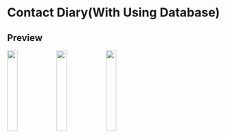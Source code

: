 # Contact Diary(With Using Database)

## Preview

<p>
<img src="https://user-images.githubusercontent.com/113604075/219362888-64e3b480-4987-46f3-b12d-fc1821cc66c5.png"width=22%height=35%>
<img src="https://user-images.githubusercontent.com/113604075/219362989-102cf0d9-7681-491b-9769-3934706c0dce.png"width=22%height=35%>
<img src="https://user-images.githubusercontent.com/113604075/219363219-32b0a2ea-15e2-4416-a301-a0a1a4b8d3fd.png"width=22%height=35%>

</p>

